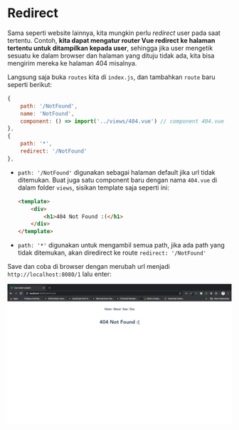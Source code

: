 # Redirect

Sama seperti website lainnya, kita mungkin perlu *redirect* user pada saat tertentu. Contoh, **kita dapat mengatur router Vue redirect ke halaman tertentu untuk ditampilkan kepada user**, sehingga jika user mengetik sesuatu ke dalam browser dan halaman yang dituju tidak ada, kita bisa mengirim mereka ke halaman 404 misalnya.

Langsung saja buka `routes` kita di `index.js`, dan tambahkan `route` baru seperti berikut:

```js
{
    path: '/NotFound',
    name: 'NotFound',
    component: () => import('../views/404.vue') // component 404.vue
},
{
    path: '*',
    redirect: '/NotFound'
},
```

* `path: '/NotFound'` digunakan sebagai halaman default jika url tidak ditemukan. Buat juga satu component baru dengan nama `404.vue` di dalam folder `views`, sisikan template saja seperti ini:

    ```html
    <template>
        <div>
            <h1>404 Not Found :(</h1>
        </div>
    </template>
    ```

* `path: '*'` digunakan untuk mengambil semua path, jika ada path yang tidak ditemukan, akan diredirect ke route `redirect: '/NotFound'`

Save dan coba di browser dengan merubah url menjadi `http://localhost:8080/1` lalu enter:

![img](img/32.png)

